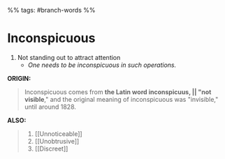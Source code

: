 %% tags: #branch-words %%
# Inconspicuous
1. Not standing out to attract attention
	- *One needs to be inconspicuous in such operations.*

**ORIGIN:**
> Inconspicuous comes from **the Latin word inconspicuus, || "not visible**," and the original meaning of inconspicuous was "invisible," until around 1828.


**ALSO:**
> 1. [[Unnoticeable]]
> 2. [[Unobtrusive]]
> 3. [[Discreet]]